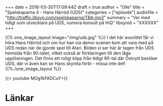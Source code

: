 +++
date = 2016-03-30T17:09:44Z
draft = true
author = "Olle"
title = "Spelskaparna 4 - Hans Härröd (UDS)"
categories = ["episode"]
audiofile = "http://traffic.libsyn.com/spelskaparna/TBA.mp3"
summary = "Var med tidigt som utvecklare på UDS, numera konsult på HiQ"
libsynid = "XXXXXX"
+++


{{% one_image_layout image="/img/uds.jpg" %}}
I det här avsnittet får vi höra Hans Härröd och om hur han via demo-scenen kom att vara med på UDS redan när de gjorde spel till Atari. Bilden vi ser här är tagen från UDS hemsida från 90-talet, vilket också är förklaringen till den låga upplösningen. Det finns ett roligt klipp från tidigt 90-tal där Östnytt besöker UDS, där vi även kan se Hans skymta förbi - missa inte det!  
{{% /one_image_layout %}}

<div style="margin-top: 1em; margin-bottom: 1em;">
{{< youtube MOg1kFADCuY>}}
</div>

# Länkar

